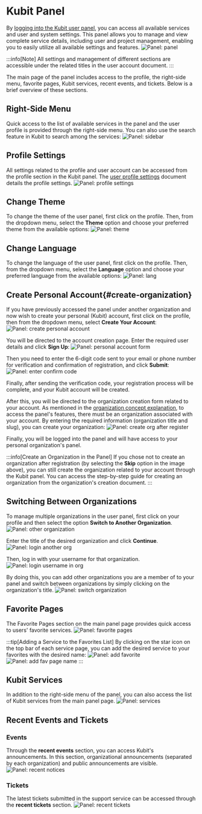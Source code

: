 # Kubit Panel

By [logging into the Kubit user panel](https://panel.kubit.ir/en/login), you can access all available services and user and system settings. This panel allows you to manage and view complete service details, including user and project management, enabling you to easily utilize all available settings and features.
![Panel: panel](panel.png)

:::info[Note]
All settings and management of different sections are accessible under the related titles in the user account document.
:::

The main page of the panel includes access to the profile, the right-side menu, favorite pages, Kubit services, recent events, and tickets. Below is a brief overview of these sections.

## Right-Side Menu

Quick access to the list of available services in the panel and the user profile is provided through the right-side menu. You can also use the search feature in Kubit to search among the services:
![Panel: sidebar](sidebar.png)

## Profile Settings

All settings related to the profile and user account can be accessed from the profile section in the Kubit panel. The [user profile settings](../profile-settings) document details the profile settings.
![Panel: profile settings](profile-settings.png)

## Change Theme

To change the theme of the user panel, first click on the profile. Then, from the dropdown menu, select the **Theme** option and choose your preferred theme from the available options:
![Panel: theme](theme.png)

## Change Language

To change the language of the user panel, first click on the profile. Then, from the dropdown menu, select the **Language** option and choose your preferred language from the available options:
![Panel: lang](lang.png)

## Create Personal Account{#create-organization}

If you have previously accessed the panel under another organization and now wish to create your personal (Kubit) account, first click on the profile, then from the dropdown menu, select **Create Your Account**:
![Panel: create personal account](create-personal-account.png)

You will be directed to the account creation page. Enter the required user details and click **Sign Up**:
![Panel: personal account form](register-form.png)

Then you need to enter the 6-digit code sent to your email or phone number for verification and confirmation of registration, and click **Submit**:
![Panel: enter confirm code](enter-confirm-code-register.png)

Finally, after sending the verification code, your registration process will be complete, and your Kubit account will be created.

After this, you will be directed to the organization creation form related to your account. As mentioned in the [organization concept explanation](../#organization), to access the panel's features, there must be an organization associated with your account. By entering the required information (organization title and slug), you can create your organization:
![Panel: create org after register](create-org-after-register.png)

Finally, you will be logged into the panel and will have access to your personal organization's panel.

:::info[Create an Organization in the Panel]
If you chose not to create an organization after registration (by selecting the **Skip** option in the image above), you can still create the organization related to your account through the Kubit panel. You can access the step-by-step guide for creating an organization from the organization's creation document.
:::

## Switching Between Organizations

To manage multiple organizations in the user panel, first click on your profile and then select the option **Switch to Another Organization**.
![Panel: other organization](other-organization.png)

Enter the title of the desired organization and click **Continue**.
![Panel: login another org](enter-org-name.png)

Then, log in with your username for that organization.
![Panel: login username in org](enter-username-in-org.png)

By doing this, you can add other organizations you are a member of to your panel and switch between organizations by simply clicking on the organization's title.
![Panel: switch organization](switch-organization.png)

## Favorite Pages

The Favorite Pages section on the main panel page provides quick access to users' favorite services.
![Panel: favorite pages](favorite-pages.png)

:::tip[Adding a Service to the Favorites List]
By clicking on the star icon on the top bar of each service page, you can add the desired service to your favorites with the desired name:
![Panel: add favorite](add-favorite.png)
![Panel: add fav page name](favorite-page-name.png)
:::

## Kubit Services

In addition to the right-side menu of the panel, you can also access the list of Kubit services from the main panel page.
![Panel: services](services.png)

## Recent Events and Tickets

### Events

Through the **recent events** section, you can access Kubit's announcements. In this section, organizational announcements (separated by each organization) and public announcements are visible.
![Panel: recent notices](recent-notices.png)

### Tickets

The latest tickets submitted in the support service can be accessed through the **recent tickets** section.
![Panel: recent tickets](recent-tickets.png)
